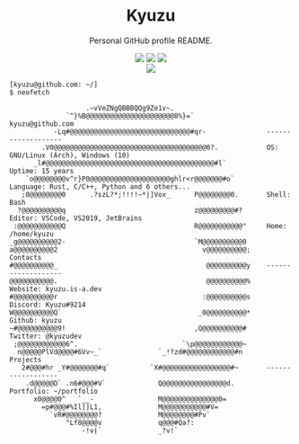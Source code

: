 <div align="center">
    <h1>Kyuzu</h1>
    <p>Personal GitHub profile README.</p>
    <a href="https://kyuzu.is-a.dev/"><img src="https://img.shields.io/website?down_color=red&down_message=Offline&label=kyuzu.is-a.dev&style=for-the-badge&up_color=green&up_message=Online&url=https%3A%2F%2Fkyuzu.is-a.dev" /></a>
    <a href="https://kyuzu.github.io/"><img src="https://img.shields.io/website?down_color=red&down_message=Offline&label=kyuzu.github.io&logo=github&style=for-the-badge&up_color=green&up_message=Online&url=https%3A%2F%2Fkyuzu.github.io%2F" /></a>
    <a href="https://kyuzu.deno.dev/"><img src="https://img.shields.io/website?down_color=red&down_message=Offline&label=kyuzu.deno.dev&logo=deno&style=for-the-badge&up_color=green&up_message=Online&url=https%3A%2F%2Fkyuzu.deno.dev%2F" /></a>
    <br />
    <a href="https://discord.gg/2AQjNBaMtj"><img src="https://img.shields.io/discord/941980665962975283?style=for-the-badge" /></a>
</div>


```console
[kyuzu@github.com: ~/]
$ neofetch

                   .~vVeZNgQBBBQQg9Ze1v~.
              `^}%B@@@@@@@@@@@@@@@@@@@@@@8%}=`                  kyuzu@github.com
           -Lq#@@@@@@@@@@@@@@@@@@@@@@@@@@@@@@#qr-               -------------------
        .V0@@@@@@@@@@@@@@@@@@@@@@@@@@@@@@@@@@@@@@0?.            OS: GNU/Linux (Arch), Windows (10)
      _l#@@@@@@@@@@@@@@@@@@@@@@@@@@@@@@@@@@@@@@@@@@#l`          Uptime: 15 years
    `o@@@@@@@@v^r}P0@@@@@@@@@@@@@@@@@@@@ghlr<r@@@@@@@#o`        Language: Rust, C/C++, Python and 6 others...
   ;0@@@@@@@@0      .?szL?*;!!!!~*|]Vox_      P@@@@@@@@0.       Shell: Bash
  ?@@@@@@@@@@q                                z@@@@@@@@@#?      Editor: VSCode, VS2019, JetBrains
 :@@@@@@@@@@@Q                                R@@@@@@@@@@@"     Home: /home/kyuzu
_g@@@@@@@@@@2-                                `M@@@@@@@@@@0 
a@@@@@@@@@@2                                    v@@@@@@@@@@;    Contacts
#@@@@@@@@@@_                                     @@@@@@@@@@y    -------------------
@@@@@@@@@@@.                                     @@@@@@@@@@%    Website: kyuzu.is-a.dev
#@@@@@@@@@@r                                    :@@@@@@@@@@s    Discord: Kyuzu#9214
W@@@@@@@@@@Q`                                  _0@@@@@@@@@@*    Github: kyuzu
~#@@@@@@@@@@9!                                ,Q@@@@@@@@@@#     Twitter: @kyuzudev
 ;@@@@@@@@@@@@6^.                          `\p@@@@@@@@@@@@~
  n@@@@@PlVd@@@@#6Vv~_`              `_!?zd#@@@@@@@@@@@@#n      Projects
   2#@@@#hr _Y#@@@@@@@#q`          `X#@@@@@@@@@@@@@@@@@#~       ------------------
    .d@@@@@D` .n6#@@@#V`             Q@@@@@@@@@@@@@@@@d.        Portfolio: ~/portfolio
      x0@@@@0^   `__-                M@@@@@@@@@@@@@@0=
        =p#@@@#%Il]]L1,              M@@@@@@@@@@@#V=
          `vR#@@@@@@@@?              M@@@@@@@@#Pv`
              "Lf8@@@@v              q@@@#Qa?:
                  -!v|`              _?v!`
```
